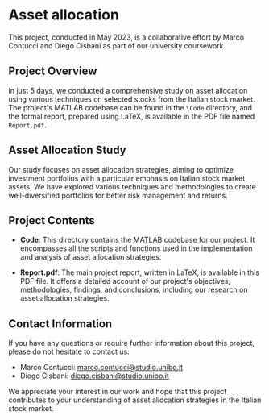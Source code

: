# Asset allocation
This project, conducted in May 2023, is a collaborative effort by Marco Contucci and Diego Cisbani as part of our university coursework.

## Project Overview
In just 5 days, we conducted a comprehensive study on asset allocation using various techniques on selected stocks from the Italian stock market. The project's MATLAB codebase can be found in the `\Code` directory, and the formal report, prepared using LaTeX, is available in the PDF file named `Report.pdf`.

## Asset Allocation Study
Our study focuses on asset allocation strategies, aiming to optimize investment portfolios with a particular emphasis on Italian stock market assets. We have explored various techniques and methodologies to create well-diversified portfolios for better risk management and returns.

## Project Contents
- **Code**: This directory contains the MATLAB codebase for our project. It encompasses all the scripts and functions used in the implementation and analysis of asset allocation strategies.

- **Report.pdf**: The main project report, written in LaTeX, is available in this PDF file. It offers a detailed account of our project's objectives, methodologies, findings, and conclusions, including our research on asset allocation strategies.

## Contact Information
If you have any questions or require further information about this project, please do not hesitate to contact us:

- Marco Contucci: [marco.contucci@studio.unibo.it](mailto:marco.contucci@studio.unibo.it)
- Diego Cisbani: [diego.cisbani@studio.unibo.it](mailto:diego.cisbani@studio.unibo.it)

We appreciate your interest in our work and hope that this project contributes to your understanding of asset allocation strategies in the Italian stock market.
